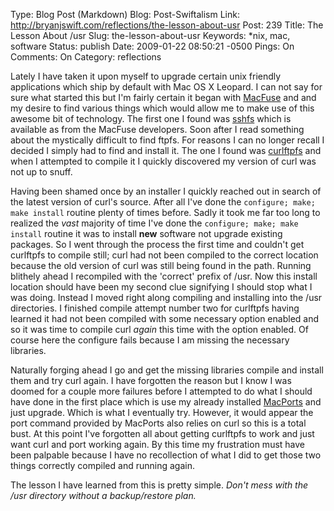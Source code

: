 Type: Blog Post (Markdown)
Blog: Post-Swiftalism
Link: http://bryanjswift.com/reflections/the-lesson-about-usr
Post: 239
Title: The Lesson About /usr
Slug: the-lesson-about-usr
Keywords: *nix, mac, software
Status: publish
Date: 2009-01-22 08:50:21 -0500
Pings: On
Comments: On
Category: reflections

Lately I have taken it upon myself to upgrade certain unix friendly applications which ship by default with Mac OS X Leopard. I can not say for sure what started this but I'm fairly certain it began with [MacFuse][1] and and my desire to find various things which would allow me to make use of this awesome bit of technology. The first one I found was [sshfs][2] which is available as from the MacFuse developers. Soon after I read something about the mystically difficult to find ftpfs. For reasons I can no longer recall I decided I simply had to find and install it. The one I found was [curlftpfs][3] and when I attempted to compile it I quickly discovered my version of curl was not up to snuff.

[1]: http://code.google.com/p/macfuse/
[2]: http://code.google.com/p/macfuse/wiki/MACFUSE_FS_SSHFS
[3]: http://curlftpfs.sourceforge.net/

Having been shamed once by an installer I quickly reached out in search of the latest version of curl's source. After all I've done the `configure; make; make install` routine plenty of times before. Sadly it took me far too long to realized the *vast* majority of time I've done the `configure; make; make install` routine it was to install **new** software not upgrade existing packages. So I went through the process the first time and couldn't get curlftpfs to compile still; curl had not been compiled to the correct location because the old version of curl was still being found in the path. Running blithely ahead I recompiled with the 'correct' prefix of /usr. Now this install location should have been my second clue signifying I should stop what I was doing. Instead I moved right along compiling and installing into the /usr directories. I finished compile attempt number two for curlftpfs having learned it had not been compiled with some necessary option enabled and so it was time to compile curl *again* this time with the option enabled. Of course here the configure fails because I am missing the necessary libraries.

Naturally forging ahead I go and get the missing libraries compile and install them and try curl again. I have forgotten the reason but I know I was doomed for a couple more failures before I attempted to do what I should have done in the first place which is use my already installed [MacPorts][4] and just upgrade. Which is what I eventually try. However, it would appear the port command provided by MacPorts also relies on curl so this is a total bust. At this point I've forgotten all about getting curlftpfs to work and just want curl and port working again. By this time my frustration must have been palpable because I have no recollection of what I did to get those two things correctly compiled and running again.

[4]: http://www.macports.org/ 

The lesson I have learned from this is pretty simple. *Don't mess with the /usr directory without a backup/restore plan.*
